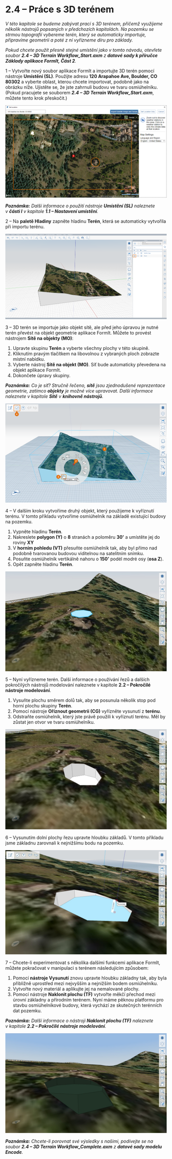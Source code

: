 # 2.4 – Práce s 3D terénem

_V této kapitole se budeme zabývat prací s 3D terénem, přičemž využijeme několik nástrojů popsaných v předchozích kapitolách. Na pozemku se strmou topografií vybereme terén, který se automaticky importuje, připravíme geometrii a poté z ní vyřízneme díru pro základy._

_Pokud chcete použít přesně stejné umístění jako v tomto návodu, otevřete soubor_ _**2.4 – 3D Terrain Workflow\_Start.axm**_ _z_ _**datové sady k příručce Základy aplikace FormIt, Část 2**._

1 – Vytvořte nový soubor aplikace FormIt a importujte 3D terén pomocí nástroje **Umístění \(SL\)**. Použijte adresu **120 Arapahoe Ave, Boulder, CO 80302** a vyberte oblast, kterou chcete importovat, podobně jako na obrázku níže. Ujistěte se, že jste zahrnuli budovu ve tvaru osmiúhelníku. \(Pokud pracujete se souborem _**2.4 – 3D Terrain Workflow\_Start.axm**_, můžete tento krok přeskočit.\)

![](../../.gitbook/assets/0%20%2810%29.png)

_**Poznámka:**_ _Další informace o použití nástroje_ _**Umístění \(SL\)**_ _naleznete v **části I** v kapitole **1.1 – Nastavení umístění**._

2 – Na **paletě Hladiny** zapněte hladinu **Terén**, která se automaticky vytvořila při importu terénu.

![](../../.gitbook/assets/1_terrain-layer_annotated.png)

3 – 3D terén se importuje jako objekt sítě, ale před jeho úpravou je nutné terén převést na objekt geometrie aplikace FormIt. Můžete to provést nástrojem **Sítě na objekty \(MO\)**:

1. Upravte skupinu **Terén** a vyberte všechny plochy v této skupině.
2. Kliknutím pravým tlačítkem na libovolnou z vybraných ploch zobrazte místní nabídku.
3. Vyberte nástroj **Sítě na objekt \(MO\)**. Síť bude automaticky převedena na objekt aplikace FormIt.
4. Dokončete úpravy skupiny.

_**Poznámka:**_ _Co je síť? Stručně řečeno,_ _**sítě**_ _jsou zjednodušené reprezentace geometrie, zatímco_ _**objekty**_ _je možné více upravovat. Další informace naleznete v kapitole_ _**Sítě**_ _v_ _**knihovně nástrojů**._

![](../../.gitbook/assets/2%20%2814%29.png)

4 – V dalším kroku vytvoříme druhý objekt, který použijeme k vyříznutí terénu. V tomto příkladu vytvoříme osmiúhelník na základě existující budovy na pozemku.

1. Vypněte hladinu **Terén**.
2. Nakreslete **polygon \(Y\)** o **8** stranách a poloměru **30'** a umístěte jej do roviny **XY**
3. V **horním pohledu \(VT\)** přesuňte osmiúhelník tak, aby byl přímo nad podobně tvarovanou budovou viditelnou na satelitním snímku.
4. Posuňte osmiúhelník vertikálně nahoru o **150’** podél modré osy \(**osa Z**\).
5. Opět zapněte hladinu **Terén**.

![](../../.gitbook/assets/3.jpeg)

5 – Nyní vyřízneme terén. Další informace o používání řezů a dalších pokročilých nástrojů modelování naleznete v kapitole **2.2 – Pokročilé nástroje modelování**.

1. Vysuňte plochu směrem dolů tak, aby se posunula několik stop pod horní plochu skupiny **Terén**.
2. Pomocí nástroje **Oříznout geometrii \(CG\)** vyřízněte vysunutí z **terénu**.
3. Odstraňte osmiúhelník, který jste právě použili k vyříznutí terénu. Měl by zůstat jen otvor ve tvaru osmiúhelníku.

![](../../.gitbook/assets/4%20%281%29.jpeg)

6 – Vysunutím dolní plochy řezu upravte hloubku základů. V tomto příkladu jsme základnu zarovnali k nejnižšímu bodu na pozemku.

![](../../.gitbook/assets/5.jpeg)

7 – Chcete-li experimentovat s několika dalšími funkcemi aplikace FormIt, můžete pokračovat v manipulaci s terénem následujícím způsobem:

1. Pomocí **nástroje Vysunutí** znovu upravte hloubku základny tak, aby byla přibližně uprostřed mezi nejvyšším a nejnižším bodem osmiúhelníku.
2. Vytvořte nový materiál a aplikujte jej na nemalované plochy.
3. Pomocí nástroje **Naklonit plochu \(TF\)** vytvořte měkčí přechod mezi úrovní základny a přírodním terénem. Nyní máme pěknou platformu pro stavbu osmiúhelníkové budovy, která vychází ze skutečných terénních dat pozemku.

_**Poznámka:**_ _Další informace o nástroji_ _**Naklonit plochu \(TF\)**_ _naleznete v kapitole_ _**2.2 – Pokročilé nástroje modelování**._

![](../../.gitbook/assets/6.jpeg)

_**Poznámka:**_ _Chcete-li porovnat své výsledky s našimi, podívejte se na soubor_ _**2.4 – 3D Terrain Workflow\_Complete.axm**_ _z_ _**datové sady modelu Encode**._

